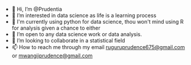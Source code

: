- 👋 Hi, I’m @Prudentia
- 👀 I’m interested in data science as life is a learning process
- 💞️ I'm currently using python for data science, thou won't mind using R for analysis given a chance to either
- 🌱 I’m open to any data science work or data analysis.
- 💞️ I’m looking to collaborate in a statistical field
- 📫 How to reach me through my email ruguruprudence675@gmail.com or mwangiiprudence@gmail.com
<!---
Prudentia/Prudentia is a ✨ special data scientist ✨ repository because its `README.md` (this file) appears on your GitHub profile.
You can click the Preview link to take a look at your changes.
--->
